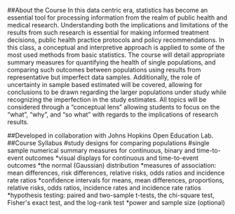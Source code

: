 ##About the Course
In this data centric era, statistics has become an essential tool for processing information from the realm of public health and medical research.  Understanding both the implications and limitations of the results from such research is essential for making informed treatment decisions, public health practice protocols and policy recommendations.  In this class, a conceptual and interpretive approach is applied to some of the most used methods from basic statistics.  The course will detail appropriate summary measures for quantifying the health of single populations, and comparing such outcomes between populations using results from representative but imperfect data samples.  Additionally, the role of uncertainty in sample based estimated will be covered, allowing for conclusions to be drawn regarding the larger populations under study while recognizing the imperfection in the study estimates.  All topics will be considered through a “conceptual lens” allowing students to focus on the “what”, “why”, and “so what” with regards to the implications of research results.


##Developed in collaboration with Johns Hopkins Open Education Lab.
##Course Syllabus
#study designs for comparing populations
#single sample numerical summary measures for continuous, binary and time-to-event outcomes
*visual displays for continuous and time-to-event outcomes
*the normal (Gaussian) distribution
*measures of association: mean differences, risk differences, relative risks, odds ratios and incidence rate ratios
*confidence intervals for means, mean differences, proportions, relative risks, odds ratios, incidence rates and incidence rate ratios
*hypothesis testing: paired and two-sample t-tests, the chi-square test, Fisher's exact test, and the log-rank test
*power and sample size  (optional)
